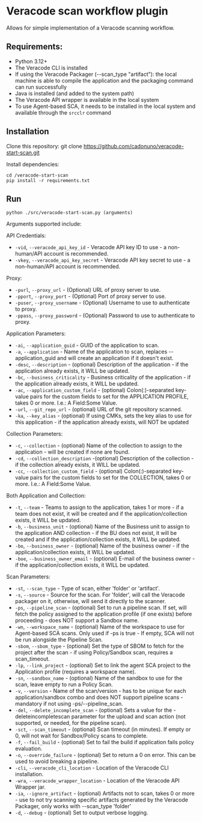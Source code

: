 # Veracode scan workflow plugin
Allows for simple implementation of a Veracode scanning workflow.

## Requirements:
- Python 3.12+
- The Veracode CLI is installed
- If using the Veracode Packager (--scan_type "artifact"): the local machine is able to compile the application and the packaging command can run successfully
- Java is installed (and added to the system path)
- The Veracode API wrapper is available in the local system
- To use Agent-based SCA, it needs to be installed in the local system and available through the `srcclr` command

## Installation
Clone this repository:
    git clone https://github.com/cadonuno/veracode-start-scan.git

Install dependencies:

    cd /veracode-start-scan
    pip install -r requirements.txt

## Run
    python ./src/veracode-start-scan.py (arguments)

Arguments supported include:

API Credentials:
- `-vid`, `--veracode_api_key_id` - Veracode API key ID to use - a non-human/API account is recommended.
- `-vkey`, `--veracode_api_key_secret` - Veracode API key secret to use - a non-human/API account is recommended.

Proxy:
- `-purl`, `--proxy_url` - (Optional) URL of proxy server to use.
- `-pport`, `--proxy_port` - (Optional) Port of proxy server to use.
- `-puser`, `--proxy_username` - (Optional) Username to use to authenticate to proxy.
- `-ppass`, `--proxy_password` - (Optional) Password to use to authenticate to proxy.

Application Parameters:
- `-ai`, `--application_guid` - GUID of the application to scan.
- `-a`, `--application` - Name of the application to scan, replaces --application_guid and will create an application if it doesn't exist.
- `-desc`, `--description` - (optional) Description of the application - if the application already exists, it WILL be updated.
- `-bc`, `--business_criticality` - Business criticality of the application - if the application already exists, it WILL be updated.
- `-ac`, `--application_custom_field` - (optional) Colon(:)-separated key-value pairs for the custom fields to set for the APPLICATION PROFILE, takes 0 or more. I.e.: A Field:Some Value.
- `-url`, `--git_repo_url` - (optional) URL of the git repository scanned.
- `-ka`, `--key_alias` - (optional) If using CMKs, sets the key alias to use for this application - if the application already exists, will NOT be updated

Collection Parameters:
- `-c`, `--collection` - (optional) Name of the collection to assign to the application - will be created if none are found.
- `-cd`, `--collection_description` -(optional) Description of the collection - if the collection already exists, it WILL be updated.
- `-cc`, `--collection_custom_field` - (optional) Colon(:)-separated key-value pairs for the custom fields to set for the COLLECTION, takes 0 or more. I.e.: A Field:Some Value.

Both Application and Collection:
- `-t`, `--team` - Teams to assign to the application, takes 1 or more - if a team does not exist, it will be created and if the application/collection exists, it WILL be updated.
- `-b`, `--business_unit` - (optional) Name of the Business unit to assign to the application AND collection - if the BU does not exist, it will be created and if the application/collection exists, it WILL be updated.
- `-bo`, `--business_owner` - (optional) Name of the business owner - if the application/collection exists, it WILL be updated.
- `-boe`, `--business_owner_email` - (optional) E-mail of the business owner - if the application/collection exists, it WILL be updated.

Scan Parameters:
- `-st`, `--scan_type` - Type of scan, either 'folder' or 'artifact'.
- `-s`, `--source` - Source for the scan. For 'folder', will call the Veracode packager on it, otherwise, will send it directly to the scanner.
- `-ps`, `--pipeline_scan` - (optional) Set to run a pipeline scan. If set, will fetch the policy assigned to the application profile (if one exists) before proceeding - does NOT support a Sandbox name.
- `-wn`, `--workspace_name` - (optional) Name of the workspace to use for Agent-based SCA scans. Only used if -ps is true - If empty, SCA will not be run alongside the Pipeline Scan.
- `-sbom`, `--sbom_type` - (optional) Set the type of SBOM to fetch for the project after the scan - if using Policy/Sandbox scan, requires a scan_timeout.
- `-lp`, `--link_project` - (optional) Set to link the agent SCA project to the Application profile (requires a workspace name).
- `-sn`, `--sandbox_name` - (optional) Name of the sandbox to use for the scan, leave empty to run a Policy Scan.
- `-v`, `--version` - Name of the scan/version - has to be unique for each application/sandbox combo and does NOT support pipeline scans - mandatory if not using -ps/--pipeline_scan.
- `-del`, `--delete_incomplete_scan` - (optional) Sets a value for the -deleteincompletescan parameter for the upload and scan action (not supported, or needed, for the pipeline scan).
- `-sct`, `--scan_timeout` - (optional) Scan timeout (in minutes). If empty or 0, will not wait for Sandbox/Policy scans to complete.
- `-f`, `--fail_build` - (optional) Set to fail the build if application fails policy evaluation.
- `-o`, `--override_failure` - (optional) Set to return a 0 on error. This can be used to avoid breaking a pipeline.
- `-cli`, `--veracode_cli_location` - Location of the Veracode CLI installation.
- `-wra`, `--veracode_wrapper_location` - Location of the Veracode API Wrapper jar.
- `-ia`, `--ignore_artifact` - (optional) Artifacts not to scan, takes 0 or more - use to not try scanning specific artifacts generated by the Veracode Packager, only works with --scan_type 'folder'
- `-d`, `--debug` - (optional) Set to output verbose logging.
